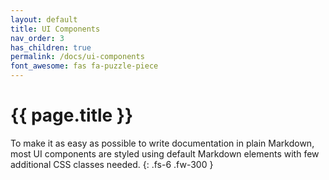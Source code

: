 ```yaml
---
layout: default
title: UI Components
nav_order: 3
has_children: true
permalink: /docs/ui-components
font_awesome: fas fa-puzzle-piece
---
```


# <i class="{{ page.font_awesome }}"></i> {{ page.title }}

To make it as easy as possible to write documentation in plain Markdown, most UI components are styled using default Markdown elements with few additional CSS classes needed.
{: .fs-6 .fw-300 }
